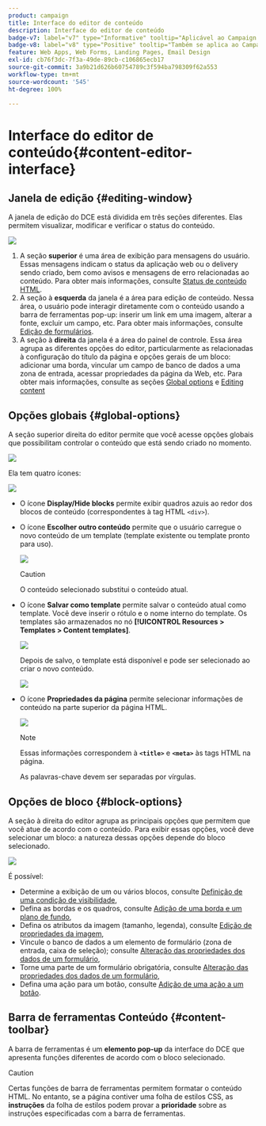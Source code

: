 ```yaml
---
product: campaign
title: Interface do editor de conteúdo
description: Interface do editor de conteúdo
badge-v7: label="v7" type="Informative" tooltip="Aplicável ao Campaign Classic v7"
badge-v8: label="v8" type="Positive" tooltip="Também se aplica ao Campaign v8"
feature: Web Apps, Web Forms, Landing Pages, Email Design
exl-id: cb76f3dc-7f3a-49de-89cb-c106865ecb17
source-git-commit: 3a9b21d626b60754789c3f594ba798309f62a553
workflow-type: tm+mt
source-wordcount: '545'
ht-degree: 100%

---
```


# Interface do editor de conteúdo{#content-editor-interface}



## Janela de edição {#editing-window}

A janela de edição do DCE está dividida em três seções diferentes. Elas permitem visualizar, modificar e verificar o status do conteúdo.

![](assets/dce_decoupe_window_nb.png)

1. A seção **superior** é uma área de exibição para mensagens do usuário. Essas mensagens indicam o status da aplicação web ou o delivery sendo criado, bem como avisos e mensagens de erro relacionadas ao conteúdo. Para obter mais informações, consulte [Status de conteúdo HTML](content-editing-best-practices.md#html-content-statuses).
1. A seção à **esquerda** da janela é a área para edição de conteúdo. Nessa área, o usuário pode interagir diretamente com o conteúdo usando a barra de ferramentas pop-up: inserir um link em uma imagem, alterar a fonte, excluir um campo, etc. Para obter mais informações, consulte [Edição de formulários](editing-content.md#editing-forms).
1. A seção à **direita** da janela é a área do painel de controle. Essa área agrupa as diferentes opções do editor, particularmente as relacionadas à configuração do título da página e opções gerais de um bloco: adicionar uma borda, vincular um campo de banco de dados a uma zona de entrada, acessar propriedades da página da Web, etc. Para obter mais informações, consulte as seções [Global options](#global-options) e [Editing content](editing-content.md)

## Opções globais {#global-options}

A seção superior direita do editor permite que você acesse opções globais que possibilitam controlar o conteúdo que está sendo criado no momento.

![](assets/dce_global_options.png)

Ela tem quatro ícones:

![](assets/dce_icons_sidebar.png)

* O ícone **Display/Hide blocks** permite exibir quadros azuis ao redor dos blocos de conteúdo (correspondentes à tag HTML `<div>`).

* O ícone **Escolher outro conteúdo** permite que o usuário carregue o novo conteúdo de um template (template existente ou template pronto para uso).

  ![](assets/dce_popup_templatechoice.png)

  >[!CAUTION]
  >
  >O conteúdo selecionado substitui o conteúdo atual.

* O ícone **Salvar como template** permite salvar o conteúdo atual como template. Você deve inserir o rótulo e o nome interno do template. Os templates são armazenados no nó **[!UICONTROL Resources > Templates > Content templates]**.

  ![](assets/dce_popup_savetemplate.png)

  Depois de salvo, o template está disponível e pode ser selecionado ao criar o novo conteúdo.

  ![](assets/dce_create_fromtemplate.png)

* O ícone **Propriedades da página** permite selecionar informações de conteúdo na parte superior da página HTML.

  ![](assets/dce_popup_headerhtml.png)

  >[!NOTE]
  >
  >Essas informações correspondem à **`<title>`** e **`<meta>`** às tags HTML na página.
  >
  >As palavras-chave devem ser separadas por vírgulas.

## Opções de bloco {#block-options}

A seção à direita do editor agrupa as principais opções que permitem que você atue de acordo com o conteúdo. Para exibir essas opções, você deve selecionar um bloco: a natureza dessas opções depende do bloco selecionado.

![](assets/dce_right_section.png)

É possível:

* Determine a exibição de um ou vários blocos, consulte [Definição de uma condição de visibilidade](editing-content.md#defining-a-visibility-condition),
* Defina as bordas e os quadros, consulte [Adição de uma borda e um plano de fundo](editing-content.md#adding-a-border-and-background),
* Defina os atributos da imagem (tamanho, legenda), consulte [Edição de propriedades da imagem](editing-content.md#editing-image-properties),
* Vincule o banco de dados a um elemento de formulário (zona de entrada, caixa de seleção); consulte [Alteração das propriedades dos dados de um formulário](editing-content.md#changing-the-data-properties-for-a-form),
* Torne uma parte de um formulário obrigatória, consulte [Alteração das propriedades dos dados de um formulário](editing-content.md#changing-the-data-properties-for-a-form),
* Defina uma ação para um botão, consulte [Adição de uma ação a um botão](editing-content.md#adding-an-action-to-a-button).

## Barra de ferramentas Conteúdo {#content-toolbar}

A barra de ferramentas é um **elemento pop-up** da interface do DCE que apresenta funções diferentes de acordo com o bloco selecionado.

>[!CAUTION]
>
>Certas funções de barra de ferramentas permitem formatar o conteúdo HTML. No entanto, se a página contiver uma folha de estilos CSS, as **instruções** da folha de estilos podem provar a **prioridade** sobre as instruções especificadas com a barra de ferramentas.
